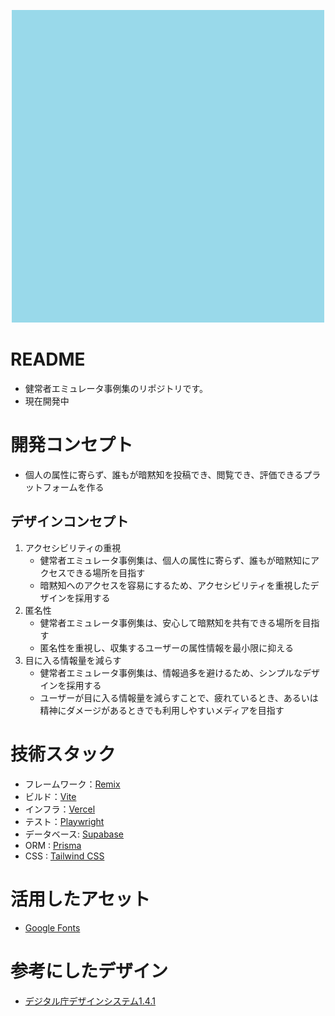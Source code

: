 <p align="center">
<img src = ./public/favicon.ico width=500>
</p>

# README
- 健常者エミュレータ事例集のリポジトリです。
- 現在開発中

# 開発コンセプト
* 個人の属性に寄らず、誰もが暗黙知を投稿でき、閲覧でき、評価できるプラットフォームを作る

## デザインコンセプト
1. アクセシビリティの重視
   * 健常者エミュレータ事例集は、個人の属性に寄らず、誰もが暗黙知にアクセスできる場所を目指す
   * 暗黙知へのアクセスを容易にするため、アクセシビリティを重視したデザインを採用する
2. 匿名性
    * 健常者エミュレータ事例集は、安心して暗黙知を共有できる場所を目指す
    * 匿名性を重視し、収集するユーザーの属性情報を最小限に抑える
3. 目に入る情報量を減らす
   * 健常者エミュレータ事例集は、情報過多を避けるため、シンプルなデザインを採用する
   * ユーザーが目に入る情報量を減らすことで、疲れているとき、あるいは精神にダメージがあるときでも利用しやすいメディアを目指す

# 技術スタック
- フレームワーク：[Remix](https://remix.run/)
- ビルド：[Vite](https://vitejs.dev/)
- インフラ：[Vercel](https://vercel.com/)
- テスト：[Playwright](https://playwright.dev/)
- データベース: [Supabase](https://supabase.io/)
- ORM : [Prisma](https://www.prisma.io/)
- CSS : [Tailwind CSS](https://tailwindcss.com/)

# 活用したアセット
- [Google Fonts](https://fonts.google.com/)

# 参考にしたデザイン
- [デジタル庁デザインシステム1.4.1](https://www.figma.com/community/file/1255349027535859598/design-system-1-4-1)